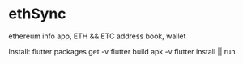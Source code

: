 # ethSync
ethereum info app, ETH &amp;&amp; ETC address book, wallet

Install:
flutter packages get -v
flutter build apk -v
flutter install    ||  run
